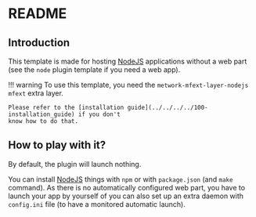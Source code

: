 # README

## Introduction

This template is made for hosting [NodeJS](https://nodejs.org) applications
without a web part (see the `node` plugin template if you need a web app).

!!! warning
    To use this template, you need the `metwork-mfext-layer-nodejs` `mfext` extra layer.

    Please refer to the [installation guide](../../../../100-installation_guide) if you don't
    know how to do that.

## How to play with it?

By default, the plugin will launch nothing.

You can install [NodeJS](https://nodejs.org) things with `npm` or with `package.json` (and `make` command). As there is no automatically configured web part, you have to launch your app by yourself of you can also set up an extra daemon with `config.ini` file (to have a monitored automatic launch).
